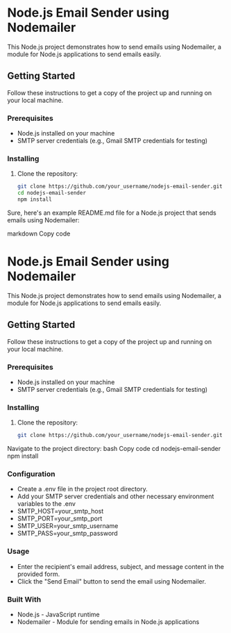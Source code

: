 # Node.js Email Sender using Nodemailer

This Node.js project demonstrates how to send emails using Nodemailer, a module for Node.js applications to send emails easily.

## Getting Started

Follow these instructions to get a copy of the project up and running on your local machine.

### Prerequisites

- Node.js installed on your machine
- SMTP server credentials (e.g., Gmail SMTP credentials for testing)

### Installing

1. Clone the repository:

   ```bash
   git clone https://github.com/your_username/nodejs-email-sender.git
   cd nodejs-email-sender
   npm install

   
Sure, here's an example README.md file for a Node.js project that sends emails using Nodemailer:

markdown
Copy code
# Node.js Email Sender using Nodemailer

This Node.js project demonstrates how to send emails using Nodemailer, a module for Node.js applications to send emails easily.

## Getting Started

Follow these instructions to get a copy of the project up and running on your local machine.

### Prerequisites

- Node.js installed on your machine
- SMTP server credentials (e.g., Gmail SMTP credentials for testing)

### Installing

1. Clone the repository:

   ```bash
   git clone https://github.com/your_username/nodejs-email-sender.git
Navigate to the project directory:
bash
Copy code
cd nodejs-email-sender
npm install

### Configuration
<ul>
  <li>Create a .env file in the project root directory.</li>
  <li>Add your SMTP server credentials and other necessary environment variables to the .env </li>
  
  <li>SMTP_HOST=your_smtp_host</li>
  <li>SMTP_PORT=your_smtp_port</li>
  <li>SMTP_USER=your_smtp_username</li>
  <li>SMTP_PASS=your_smtp_password</li>
</ul>

### Usage
<ul>
  <li>Enter the recipient's email address, subject, and message content in the provided form.</li>
  <li>Click the "Send Email" button to send the email using Nodemailer.</li>
</ul>

### Built With
<ul>
  <li>Node.js - JavaScript runtime</li>
  <li>Nodemailer - Module for sending emails in Node.js applications</li>
</ul>
